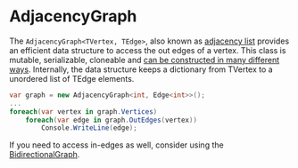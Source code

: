 # AdjacencyGraph

The `AdjacencyGraph<TVertex, TEdge>`, also known as [adjacency list](http://en.wikipedia.org/wiki/Adjacency_list) provides an efficient data structure to access the out edges of a vertex. This class is mutable, serializable, cloneable and [can be constructed in many different ways](Creating-Graphs.md). Internally, the data structure keeps a dictionary from TVertex to a unordered list of TEdge elements.

```csharp
var graph = new AdjacencyGraph<int, Edge<int>>();
...
foreach(var vertex in graph.Vertices)
    foreach(var edge in graph.OutEdges(vertex))
        Console.WriteLine(edge);
```

If you need to access in-edges as well, consider using the [BidirectionalGraph](BidirectionalGraph.md).
